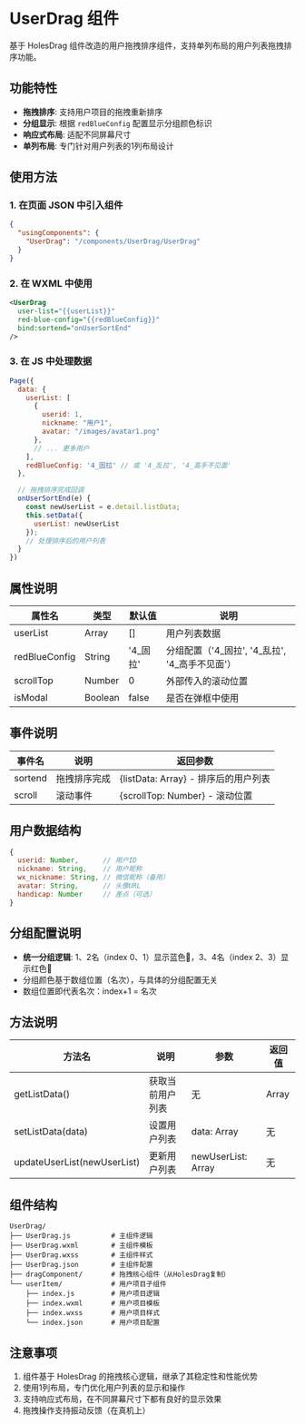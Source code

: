 # UserDrag 组件

基于 HolesDrag 组件改造的用户拖拽排序组件，支持单列布局的用户列表拖拽排序功能。

## 功能特性

- **拖拽排序**: 支持用户项目的拖拽重新排序
- **分组显示**: 根据 `redBlueConfig` 配置显示分组颜色标识
- **响应式布局**: 适配不同屏幕尺寸
- **单列布局**: 专门针对用户列表的1列布局设计

## 使用方法

### 1. 在页面 JSON 中引入组件

```json
{
  "usingComponents": {
    "UserDrag": "/components/UserDrag/UserDrag"
  }
}
```

### 2. 在 WXML 中使用

```xml
<UserDrag
  user-list="{{userList}}"
  red-blue-config="{{redBlueConfig}}"
  bind:sortend="onUserSortEnd"
/>
```

### 3. 在 JS 中处理数据

```javascript
Page({
  data: {
    userList: [
      {
        userid: 1,
        nickname: "用户1",
        avatar: "/images/avatar1.png"
      },
      // ... 更多用户
    ],
    redBlueConfig: '4_固拉' // 或 '4_乱拉', '4_高手不见面'
  },

  // 拖拽排序完成回调
  onUserSortEnd(e) {
    const newUserList = e.detail.listData;
    this.setData({
      userList: newUserList
    });
    // 处理排序后的用户列表
  }
})
```

## 属性说明

| 属性名 | 类型 | 默认值 | 说明 |
|--------|------|--------|------|
| userList | Array | [] | 用户列表数据 |
| redBlueConfig | String | '4_固拉' | 分组配置（'4_固拉', '4_乱拉', '4_高手不见面'） |
| scrollTop | Number | 0 | 外部传入的滚动位置 |
| isModal | Boolean | false | 是否在弹框中使用 |

## 事件说明

| 事件名 | 说明 | 返回参数 |
|--------|------|----------|
| sortend | 拖拽排序完成 | {listData: Array} - 排序后的用户列表 |
| scroll | 滚动事件 | {scrollTop: Number} - 滚动位置 |

## 用户数据结构

```javascript
{
  userid: Number,      // 用户ID
  nickname: String,    // 用户昵称
  wx_nickname: String, // 微信昵称（备用）
  avatar: String,      // 头像URL
  handicap: Number     // 差点（可选）
}
```

## 分组配置说明

- **统一分组逻辑**: 1、2名（index 0、1）显示蓝色🔵，3、4名（index 2、3）显示红色🔴
- 分组颜色基于数组位置（名次），与具体的分组配置无关
- 数组位置即代表名次：index+1 = 名次

## 方法说明

| 方法名 | 说明 | 参数 | 返回值 |
|--------|------|------|-------|
| getListData() | 获取当前用户列表 | 无 | Array |
| setListData(data) | 设置用户列表 | data: Array | 无 |
| updateUserList(newUserList) | 更新用户列表 | newUserList: Array | 无 |

## 组件结构

```
UserDrag/
├── UserDrag.js          # 主组件逻辑
├── UserDrag.wxml        # 主组件模板
├── UserDrag.wxss        # 主组件样式
├── UserDrag.json        # 主组件配置
├── dragComponent/       # 拖拽核心组件（从HolesDrag复制）
└── userItem/            # 用户项目子组件
    ├── index.js         # 用户项目逻辑
    ├── index.wxml       # 用户项目模板
    ├── index.wxss       # 用户项目样式
    └── index.json       # 用户项目配置
```

## 注意事项

1. 组件基于 HolesDrag 的拖拽核心逻辑，继承了其稳定性和性能优势
2. 使用1列布局，专门优化用户列表的显示和操作
3. 支持响应式布局，在不同屏幕尺寸下都有良好的显示效果
4. 拖拽操作支持振动反馈（在真机上）